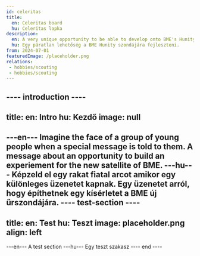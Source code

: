 ```yaml
---
id: celeritas
title:
  en: Celeritas board
  hu: Celeritas lapka
description:
  en: A very unique opportunity to be able to develop onto BME's Hunity satellite.
  hu: Egy páratlan lehetőség a BME Hunity szondájára fejleszteni.
from: 2024-07-01
featuredImage: /placeholder.png
relations:
 - hobbies/scouting
 - hobbies/scouting
---
```

---- introduction ----
---
title:
  en: Intro
  hu: Kezdő
image: null
---
---en---
Imagine the face of a group of young people when a special message is told to them.
A message about an opportunity to build an experiement for the new satellite of BME.
---hu---
Képzeld el egy rakat fiatal arcot amikor egy különleges üzenetet kapnak.
Egy üzenetet arról, hogy építhetnek egy kísérletet a BME új űrszondájára.
---- test-section ----
---
title:
  en: Test
  hu: Teszt
image: placeholder.png
align: left
---
---en---
A test section
---hu---
Egy teszt szakasz
---- end ----
